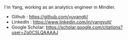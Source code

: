 I'm Yang, working as an analytics engineer in Mindler. 

- Github : https://github.com/yuyangtj/
- LinkedIn : https://www.linkedin.com/in/yangyutj/
- Google Scholar: https://scholar.google.com/citations?user=Zg0CSLQAAAAJ